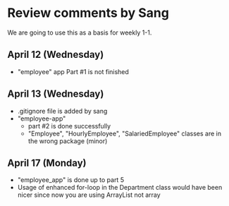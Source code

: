
# Review comments by Sang

We are going to use this as a basis for
weekly 1-1.

## April 12 (Wednesday)
- "employee" app Part #1 is not finished

## April 13 (Wednesday)
- .gitignore file is added by sang
- "employee-app"
    - part #2 is done successfully
    - "Employee", "HourlyEmployee", "SalariedEmployee" classes are in the wrong package (minor)

## April 17 (Monday)
- "employee_app" is done up to part 5
- Usage of enhanced for-loop in the Department
  class would have been nicer since now you
  are using ArrayList not array